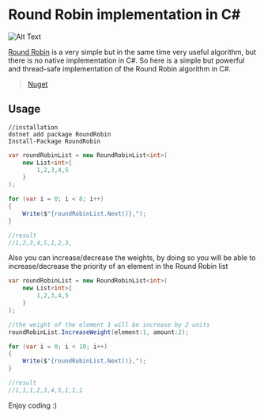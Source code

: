 # Round Robin implementation in C\#

![Alt Text](https://thepracticaldev.s3.amazonaws.com/i/xuyh6wviwh9geiweuqnc.jpeg)

[Round Robin](https://en.wikipedia.org/wiki/Round-robin_scheduling) is a very simple but in the same time very useful algorithm,
but there is no native implementation in C#. So here is a simple but powerful and thread-safe implementation of the Round Robin algorithm in C\#.

<!-- > [Source Code](https://github.com/alicommit-malp/roundrobin) -->

> [Nuget](https://www.nuget.org/packages/RoundRobin/)

## Usage

```dotnet
//installation
dotnet add package RoundRobin
Install-Package RoundRobin
```

```c#
var roundRobinList = new RoundRobinList<int>(
    new List<int>{
        1,2,3,4,5
    }
);

for (var i = 0; i < 8; i++)
{
    Write($"{roundRobinList.Next()},");
}

//result
//1,2,3,4,5,1,2,3,

```

Also you can increase/decrease the weights, by doing so you will be able to increase/decrease the priority of an element in the Round Robin list 

```c#
var roundRobinList = new RoundRobinList<int>(
    new List<int>{
        1,2,3,4,5
    }
);

//the weight of the element 1 will be increase by 2 units
roundRobinList.IncreaseWeight(element:1, amount:2);

for (var i = 0; i < 10; i++)
{
    Write($"{roundRobinList.Next()},");
}

//result
//1,1,1,2,3,4,5,1,1,1
```

Enjoy coding :)

